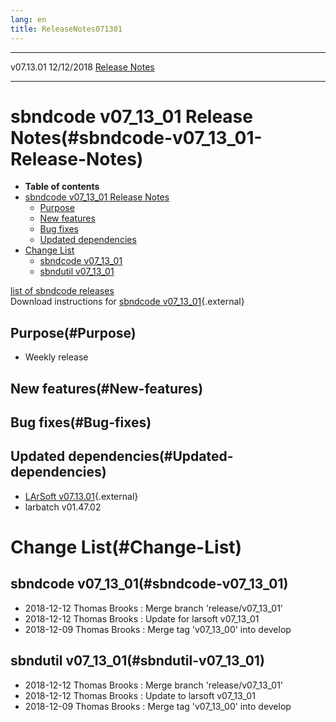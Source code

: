 ```yaml
---
lang: en
title: ReleaseNotes071301
---
```


  ----------- ------------ -- -- ------------------------------------------------------
  v07.13.01   12/12/2018         [Release Notes](ReleaseNotes071301.html)
  ----------- ------------ -- -- ------------------------------------------------------



sbndcode v07\_13\_01 Release Notes(#sbndcode-v07_13_01-Release-Notes)
======================================================================================

-   **Table of contents**
-   [sbndcode v07\_13\_01 Release
    Notes](#sbndcode-v07_13_01-Release-Notes)
    -   [Purpose](#Purpose)
    -   [New features](#New-features)
    -   [Bug fixes](#Bug-fixes)
    -   [Updated dependencies](#Updated-dependencies)
-   [Change List](#Change-List)
    -   [sbndcode v07\_13\_01](#sbndcode-v07_13_01)
    -   [sbndutil v07\_13\_01](#sbndutil-v07_13_01)

[list of sbndcode
releases](List_of_SBND_code_releases.html)\
Download instructions for [sbndcode
v07\_13\_01](http://scisoft.fnal.gov/scisoft/bundles/sbnd/v07_13_01/sbndcode-v07_13_01.html){.external}



Purpose(#Purpose)
----------------------------------

-   Weekly release



New features(#New-features)
--------------------------------------------



Bug fixes(#Bug-fixes)
--------------------------------------



Updated dependencies(#Updated-dependencies)
------------------------------------------------------------

-   [LArSoft
    v07.13.01](https://cdcvs.fnal.gov/redmine/projects/larsoft/wiki/ReleaseNotes071301){.external}
-   larbatch v01.47.02



Change List(#Change-List)
==========================================



sbndcode v07\_13\_01(#sbndcode-v07_13_01)
----------------------------------------------------------

-   2018-12-12 Thomas Brooks : Merge branch \'release/v07\_13\_01\'
-   2018-12-12 Thomas Brooks : Update for larsoft v07\_13\_01
-   2018-12-09 Thomas Brooks : Merge tag \'v07\_13\_00\' into develop



sbndutil v07\_13\_01(#sbndutil-v07_13_01)
----------------------------------------------------------

-   2018-12-12 Thomas Brooks : Merge branch \'release/v07\_13\_01\'
-   2018-12-12 Thomas Brooks : Update to larsoft v07\_13\_01
-   2018-12-09 Thomas Brooks : Merge tag \'v07\_13\_00\' into develop
